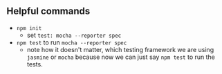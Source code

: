 ## Helpful commands

* `npm init`
  * set `test: mocha --reporter spec`
* `npm test` to run `mocha --reporter spec`
  * note how it doesn't matter, which testing framework we are using `jasmine` or `mocha` because now we can just say `npm test` to run the tests.
